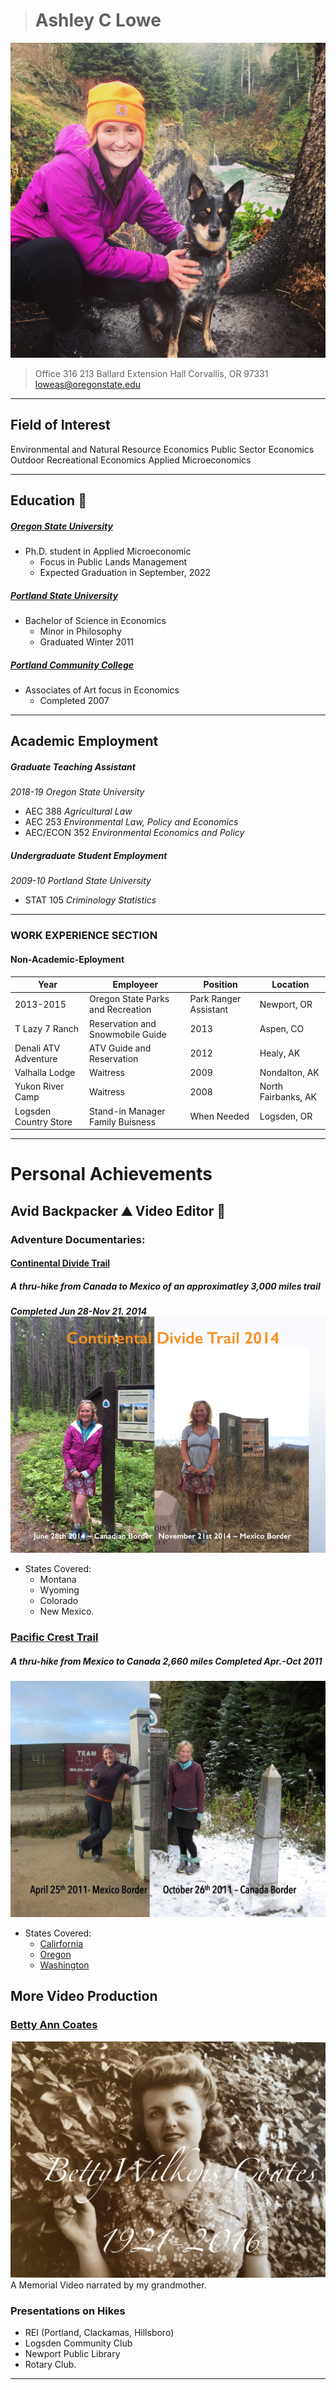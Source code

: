 ># Ashley C Lowe
![](https://github.com/loweas/loweas.github.io/blob/images/resumephoto.jpg?raw=true)
> Office 316
213 Ballard Extension Hall
Corvallis, OR 97331
loweas@oregonstate.edu

------------------
## Field of Interest
Environmental and Natural Resource Economics
Public Sector Economics
Outdoor Recreational Economics
Applied Microeconomics

------------------
## Education :book:

##### [Oregon State University][]
* Ph.D. student in Applied Microeconomic
  * Focus in Public Lands Management
  * Expected Graduation in September, 2022
##### [Portland State University][]
* Bachelor of Science in Economics
  * Minor in Philosophy
  * Graduated Winter 2011
##### [Portland Community College][]
* Associates of Art focus in Economics
  * Completed 2007
------------------
## Academic Employment
##### Graduate Teaching Assistant
*2018-19 Oregon State University*
* AEC 388 *Agricultural Law*
* AEC 253 *Environmental Law, Policy and Economics*
* AEC/ECON 352 *Environmental Economics and Policy*

##### Undergraduate Student Employment
*2009-10 Portland State University*
* STAT 105  *Criminology Statistics*


------------------
### WORK EXPERIENCE SECTION

#### Non-Academic-Eployment
Year | Employeer | Position | Location
-----|-----|--------|--------
2013-2015 | Oregon State Parks and Recreation | Park Ranger Assistant | Newport, OR
 T Lazy 7 Ranch|Reservation and Snowmobile Guide  | 2013 | Aspen, CO
 Denali ATV Adventure|ATV Guide and Reservation| 2012|  Healy, AK
 Valhalla Lodge| Waitress| 2009|Nondalton, AK
 Yukon River Camp| Waitress| 2008|North Fairbanks, AK
 Logsden Country Store| Stand-in Manager Family Buisness|When Needed| Logsden, OR
----------------
# Personal Achievements
## Avid Backpacker :mountain: Video Editor :movie_camera:
### Adventure Documentaries:
#### [Continental Divide Trail][]
##### A thru-hike from Canada to Mexico of an approximatley 3,000 miles trail
**_Completed Jun 28-Nov 21. 2014_**
![](https://github.com/loweas/loweas.github.io/blob/images/cdtmexico.jpg?raw=true)
* States Covered:
   *  Montana
   *   Wyoming
   *   Colorado
   *   New Mexico.


###  [Pacific Crest Trail][]
##### A thru-hike from Mexico to Canada 2,660 miles **_Completed Apr.-Oct 2011_**
 ![](https://github.com/loweas/loweas.github.io/blob/images/pctcanada.jpg?raw=true)
* States Covered:
  * [Calirfornia][]
  * [Oregon][]
  * [Washington][]

## More Video Production

### [Betty Ann Coates][]
![](https://github.com/loweas/loweas.github.io/blob/images/betty.jpg?raw=true) A Memorial Video narrated by my grandmother.
### Presentations on Hikes
* REI (Portland, Clackamas, Hillsboro)
* Logsden Community Club
* Newport Public Library
* Rotary Club.
--------







[Oregon State University]: https://appliedecon.oregonstate.edu
[Portland State University]: https://appliedecon.oregonstate.edu
[Portland Community College]: https://www.pcc.edu
[Continental Divide Trail]: https://www.youtube.com/watch?v=4XgV3uSzz80
[Pacific Crest Trail]: https://www.youtube.com/watch?v=AMRIv4hVJdU&t=79s
[Calirfornia]: https://www.youtube.com/watch?v=wICzGzU9prA&t=354s
[Oregon]: https://www.youtube.com/watch?v=tud3BTIA8tE&t=1s
[Washington]: https://www.youtube.com/watch?v=tud3BTIA8tE&t=1s
[Betty Ann Coates]: https://www.youtube.com/watch?v=8jDHu2i5XMk
